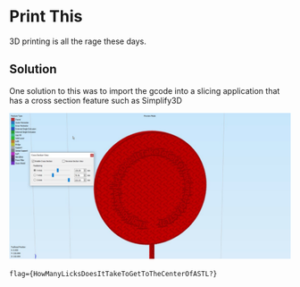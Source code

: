 # Print This

3D printing is all the rage these days.

## Solution

One solution to this was to import the gcode into a slicing application that has a cross section feature such as Simplify3D

![HowManyLicksDoesItTakeToGetToTheCenterOfASTL?](./solve.jpg)

`flag={HowManyLicksDoesItTakeToGetToTheCenterOfASTL?}`